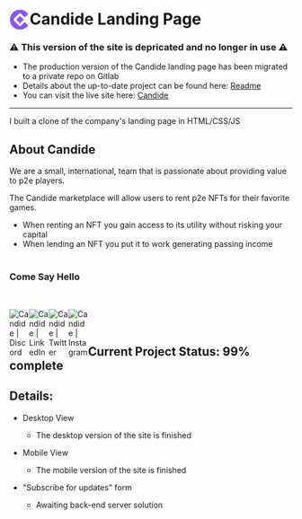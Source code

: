 # <img align="left" alt="Candide" width="36px" src="./logo.png" />Candide Landing Page

### ⚠️ This version of the site is depricated and no longer in use ⚠️

- The production version of the Candide landing page has been migrated to a private repo on Gitlab
  <br>
- Details about the up-to-date project can be found here: [Readme](https://github.com/Spencer-Sch/candide-production-landing-page)
  <br>
- You can visit the live site here: [Candide](https://candide.site/)

---

I built a clone of the company's landing page in HTML/CSS/JS

## About Candide

We are a small, international, team that is passionate about providing value to p2e players.
<br>

The Candide marketplace will allow users to rent p2e NFTs for their favorite games.

- When renting an NFT you gain access to its utility without risking your capital
- When lending an NFT you put it to work generating passing income
  <br>
  <br>

### Come Say Hello

<br>

[<img align="left" alt="Candide | Discord" width="35px" src="https://s3-storage.textopus.nl/wp-content/uploads/2015/05/18050104/Discord-icon-270x270.png" />][discord]
[<img align="left" alt="Candide | LinkedIn" width="35px" src="https://algomine.pl/wp-content/uploads/LinkedIn-Icon-380x380.png" />][linkedin]
[<img align="left" alt="Candide | Twitter" width="35px" src="https://www.seekpng.com/png/full/5-54303_twitter-introduces-a-new-app-for-windows-twitter.png" />][twitter]
[<img align="left" alt="Candide | Instagram" width="35px" src="https://upload.wikimedia.org/wikipedia/commons/a/a5/Instagram_icon.png" />][instagram]

<br>
<br>

## Current Project Status: 99% complete

## Details:

- Desktop View
  - The desktop version of the site is finished
- Mobile View

  - The mobile version of the site is finished

- "Subscribe for updates" form
  - Awaiting back-end server solution

[twitter]: https://twitter.com/CandideNft
[instagram]: https://www.instagram.com/candidenft/
[linkedin]: https://www.linkedin.com/company/candidenft/
[discord]: https://discord.com/channels/1000021187600076810/1000021854058205224
